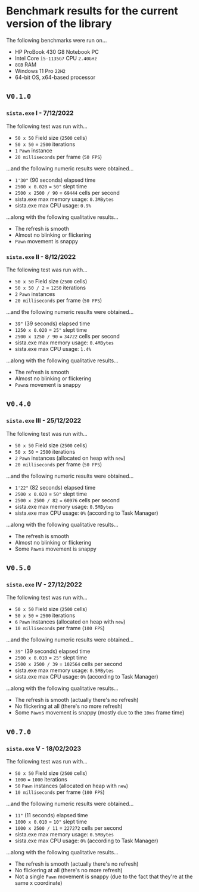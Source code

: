 # Benchmark results for the current version of the library

The following benchmarks were run on...

- HP ProBook 430 G8 Notebook PC
- Intel Core `i5-1135G7` CPU `2.40GHz`
- `8GB` RAM
- Windows 11 Pro `22H2`
- 64-bit OS, x64-based processor

## v`0.1.0`

### `sista.exe` I - 7/12/2022

The following test was run with...

- `50 x 50` Field size (`2500` cells)
- `50 x 50` = `2500` iterations
- `1` `Pawn` instance
- `20 milliseconds` per frame (`50 FPS`)

...and the following numeric results were obtained...

- `1'30"` (90 seconds) elapsed time
- `2500 x 0.020` = `50"` slept time
- `2500 x 2500 / 90` = `69444` cells per second
- sista.exe max memory usage: `0.3MBytes`
- sista.exe max CPU usage: `0.9%`

...along with the following qualitative results...

- The refresh is smooth
- Almost no blinking or flickering
- `Pawn` movement is snappy

### `sista.exe` II - 8/12/2022

The following test was run with...

- `50 x 50` Field size (`2500` cells)
- `50 x 50 / 2` = `1250` iterations
- `2` `Pawn` instances
- `20 milliseconds` per frame (`50 FPS`)

...and the following numeric results were obtained...

- `39"` (39 seconds) elapsed time
- `1250 x 0.020` = `25"` slept time
- `2500 x 1250 / 90` = `34722` cells per second
- sista.exe max memory usage: `0.4MBytes`
- sista.exe max CPU usage: `1.4%`

...along with the following qualitative results...

- The refresh is smooth
- Almost no blinking or flickering
- `Pawn`s movement is snappy

## v`0.4.0`

### `sista.exe` III - 25/12/2022

The following test was run with...

- `50 x 50` Field size (`2500` cells)
- `50 x 50` = `2500` iterations
- `2` `Pawn` instances (allocated on heap with `new`)
- `20 milliseconds` per frame (`50 FPS`)

...and the following numeric results were obtained...

- `1'22"` (82 seconds) elapsed time
- `2500 x 0.020` = `50"` slept time
- `2500 x 2500 / 82` = `60976` cells per second
- sista.exe max memory usage: `0.5MBytes`
- sista.exe max CPU usage: `0%` (according to Task Manager)

...along with the following qualitative results...

- The refresh is smooth
- Almost no blinking or flickering
- Some `Pawn`s movement is snappy

## v`0.5.0`

### `sista.exe` IV - 27/12/2022

The following test was run with...

- `50 x 50` Field size (`2500` cells)
- `50 x 50` = `2500` iterations
- `6` `Pawn` instances (allocated on heap with `new`)
- `10 milliseconds` per frame (`100 FPS`)

...and the following numeric results were obtained...

- `39"` (39 seconds) elapsed time
- `2500 x 0.010` = `25"` slept time
- `2500 x 2500 / 39` = `102564` cells per second
- sista.exe max memory usage: `0.5MBytes`
- sista.exe max CPU usage: `0%` (according to Task Manager)

...along with the following qualitative results...

- The refresh is smooth (actually there's no refresh)
- No flickering at all (there's no more refresh)
- Some `Pawn`s movement is snappy (mostly due to the `10ms` frame time)

## v`0.7.0`

### `sista.exe` V -  18/02/2023

The following test was run with...

- `50 x 50` Field size (`2500` cells)
- `1000` = `1000` iterations
- `50` `Pawn` instances (allocated on heap with `new`)
- `10 milliseconds` per frame (`100 FPS`)

...and the following numeric results were obtained...

- `11"` (11 seconds) elapsed time
- `1000 x 0.010` = `10"` slept time
- `1000 x 2500 / 11` = `227272` cells per second
- sista.exe max memory usage: `0.5MBytes`
- sista.exe max CPU usage: `0%` (according to Task Manager)

...along with the following qualitative results...

- The refresh is smooth (actually there's no refresh)
- No flickering at all (there's no more refresh)
- Not a single `Pawn` movement is snappy (due to the fact that they're at the same x coordinate)